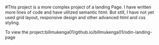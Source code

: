 #This project is a more complex project of a landing Page. I have written more lines of code and have ulilized semantic html. But still, I have not yet used grid layout, responsive design and other advanced html and css styling.

To view the project:billmukenga01/github.io/billmukenga01/odin-landing-page